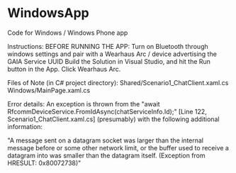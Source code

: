 # WindowsApp
Code for Windows / Windows Phone app 

Instructions:
BEFORE RUNNING THE APP: Turn on Bluetooth through windows settings and pair with a Wearhaus Arc / device advertising the GAIA Service UUID
Build the Solution in Visual Studio, and hit the Run button in the App. Click Wearhaus Arc.

Files of Note (in C# project directory):
Shared/Scenario1_ChatClient.xaml.cs
Windows/MainPage.xaml.cs

Error details:
An exception is thrown from the "await RfcommDeviceService.FromIdAsync(chatServiceInfo.Id);" [Line 122, Scenario1_ChatClient.xaml.cs] (presumably) with the following additional information:

"A message sent on a datagram socket was larger than the internal message before or some other network limit, or the buffer used to receive a datagram into was smaller than the datagram itself. (Exception from HRESULT: 0x80072738)"
